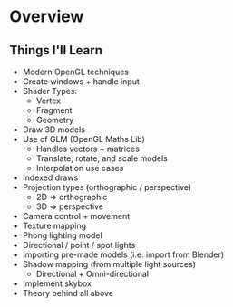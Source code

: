# Overview

## Things I'll Learn
* Modern OpenGL techniques
* Create windows + handle input
* Shader Types:
    * Vertex
    * Fragment
    * Geometry
* Draw 3D models
* Use of GLM (OpenGL Maths Lib)
    * Handles vectors + matrices
    * Translate, rotate, and scale models
    * Interpolation use cases
* Indexed draws
* Projection types (orthographic / perspective)
    * 2D => orthographic
    * 3D => perspective
* Camera control + movement
* Texture mapping
* Phong lighting model
* Directional / point / spot lights
* Importing pre-made models (i.e. import from Blender)
* Shadow mapping (from multiple light sources)
    * Directional + Omni-directional
* Implement skybox
* Theory behind all above
